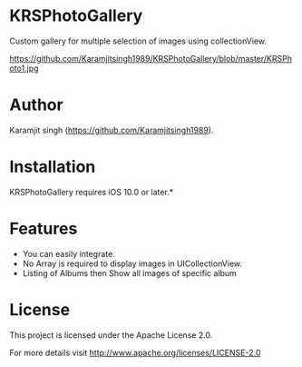 # KRSPhotoGallery
Custom gallery for multiple selection of images using collectionView.

https://github.com/Karamjitsingh1989/KRSPhotoGallery/blob/master/KRSPhoto1.jpg

# Author
Karamjit singh (https://github.com/Karamjitsingh1989).


# Installation
KRSPhotoGallery requires iOS 10.0 or later.*

# Features
* You can easily integrate.
* No Array is required to display images in UICollectionView.
* Listing of Albums then Show all images of specific album

# License
This project is licensed under the Apache License 2.0.

For more details visit http://www.apache.org/licenses/LICENSE-2.0
